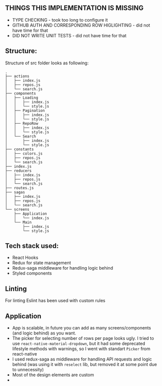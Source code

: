 ## THINGS THIS IMPLEMENTATION IS MISSING
- TYPE CHECKING - took too long to configure it
- GITHUB AUTH AND CORRESPONDING ROW HIGLIGHTING - did not have time for that
- DID NOT WRITE UNIT TESTS - did not have time for that

## Structure: 
Structure of src folder looks as following: 
```
.
├── actions
│   ├── index.js
│   ├── repos.js
│   └── search.js
├── components
│   ├── Loading
│   │   ├── index.js
│   │   └── style.js
│   ├── Pagination
│   │   ├── index.js
│   │   └── style.js
│   ├── RepoRow
│   │   ├── index.js
│   │   └── style.js
│   └── Search
│       ├── index.js
│       └── style.js
├── constants
│   ├── colors.js
│   ├── repos.js
│   └── search.js
├── index.js
├── reducers
│   ├── index.js
│   ├── repos.js
│   └── search.js
├── routes.js
├── sagas
│   ├── index.js
│   ├── repos.js
│   └── search.js
└── screens
    ├── Application
    │   └── index.js
    └── Main
        ├── index.js
        └── style.js
```

## Tech stack used:
- React Hooks
- Redux for state management
- Redux-saga middleware for handling logic behind
- Styled components

## Linting
For linting Eslint has been used with custom rules

## Application
- App is scalable, in future you can add as many screens/components (and logic behind) as you want.
- The picker for selecting number of rows per page looks ugly. I tried to use `react-native-material-dropdown`, but it had some deprecated lifestyle methods with warnings, so I went with standart `Picker` from react-native
- I used redux-saga as middleware for handling API requests and logic behind (was using it with `reselect` lib, but removed it at some point due to unnecessity)
- Most of the design elements are custom
- 